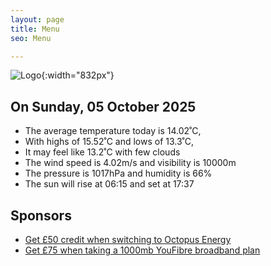 ```yaml
---
layout: page
title: Menu
seo: Menu

---
```


![Logo](/images/logo.jpg){:width="832px"}

<!-- weather_marker starts -->
## On Sunday, 05 October 2025

- The average temperature today is 14.02˚C,
- With highs of 15.52˚C and lows of 13.3˚C,
- It may feel like 13.2˚C with few clouds
- The wind speed is 4.02m/s and visibility is 10000m
- The pressure is 1017hPa and humidity is 66%
- The sun will rise at 06:15 and set at 17:37

<!-- weather_marker ends -->

## Sponsors

- [Get £50 credit when switching to Octopus Energy](https://bit.ly/3oD1nnS)
- [Get £75 when taking a 1000mb YouFibre broadband plan](https://aklam.io/91zWhU?)
